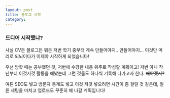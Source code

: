 ```yaml
---
layout: post
title: 블로그 시작
category: 
---
```


### 드디어 시작했냐?

사실 CV든 블로그든 뭐든 저번 학기 중부터 계속 만들어야지.. 만들어야지... 이것만 머리로 되뇌이다가
이제야 시작하게 되었습니다!

우선 방학 때는 공부했던 것, 저번에 수강한 내용 위주로 작성할 계획이고!
저번 아니 작년부터 이것저것 활동을 해봤는데 그런 것들도 하나씩 기록해 나가고자 한다. ~~해야겠지?~~

여튼 SEO도 넣고 방문자 통계도 넣고 이것 저것 넣으려면 시간이 좀 걸릴 것 같은데,
얼른 세팅을 마치고 업로드도 꾸준히 해 나갈 계획입니다!